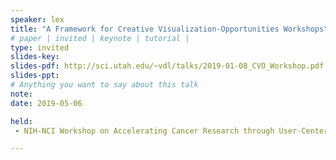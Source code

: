 ```yaml
---
speaker: lex
title: "A Framework for Creative Visualization-Opportunities Workshops"
# paper | invited | keynote | tutorial |
type: invited
slides-key:
slides-pdf: http://sci.utah.edu/~vdl/talks/2019-01-08_CVO_Workshop.pdf
slides-ppt:
# Anything you want to say about this talk
note:
date: 2019-05-06

held:
 - NIH-NCI Workshop on Accelerating Cancer Research through User-Centered Software Design, Washington, DC, USA, 2019-01-07.

---
```






